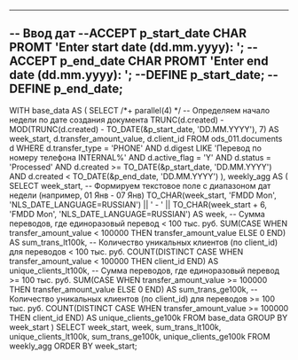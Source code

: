 -------------------------------------------------------------------------------
-- Ввод дат
--ACCEPT p_start_date CHAR PROMT 'Enter start date (dd.mm.yyyy): '; 
--ACCEPT p_end_date   CHAR PROMT 'Enter end date (dd.mm.yyyy): ';
--DEFINE p_start_date;
--DEFINE p_end_date;
-------------------------------------------------------------------------------
WITH base_data AS (
  SELECT /*+ parallel(4) */
         -- Определяем начало недели по дате создания документа
         TRUNC(d.created) - MOD(TRUNC(d.created) - TO_DATE(&p_start_date, 'DD.MM.YYYY'), 7) AS week_start,
         d.transfer_amount_value,
         d.client_id
  FROM ods_011.documents d
  WHERE d.transfer_type = 'PHONE'
    AND d.digest LIKE 'Перевод по номеру телефона INTERNAL%'
    AND d.active_flag = 'Y'
    AND d.status = 'Processed'
    AND d.created >= TO_DATE(&p_start_date, 'DD.MM.YYYY')
    AND d.created < TO_DATE(&p_end_date, 'DD.MM.YYYY')
),
weekly_agg AS (
  SELECT
    week_start,
    -- Формируем текстовое поле с диапазоном дат недели (например, 01 Янв - 07 Янв)
    TO_CHAR(week_start, 'FMDD Mon', 'NLS_DATE_LANGUAGE=RUSSIAN')
         || ' - ' ||
    TO_CHAR(week_start + 6, 'FMDD Mon', 'NLS_DATE_LANGUAGE=RUSSIAN') AS week,
    -- Сумма переводов, где единоразовый перевод < 100 тыс. руб.
    SUM(CASE WHEN transfer_amount_value < 100000 THEN transfer_amount_value ELSE 0 END) AS sum_trans_lt100k,
    -- Количество уникальных клиентов (по client_id) для переводов < 100 тыс. руб.
    COUNT(DISTINCT CASE WHEN transfer_amount_value < 100000 THEN client_id END) AS unique_clients_lt100k,
    -- Сумма переводов, где единоразовый перевод >= 100 тыс. руб.
    SUM(CASE WHEN transfer_amount_value >= 100000 THEN transfer_amount_value ELSE 0 END) AS sum_trans_ge100k,
    -- Количество уникальных клиентов (по client_id) для переводов >= 100 тыс. руб.
    COUNT(DISTINCT CASE WHEN transfer_amount_value >= 100000 THEN client_id END) AS unique_clients_ge100k
  FROM base_data
  GROUP BY week_start
)
SELECT
  week_start,
  week,
  sum_trans_lt100k,
  unique_clients_lt100k,
  sum_trans_ge100k,
  unique_clients_ge100k
FROM weekly_agg
ORDER BY week_start;
